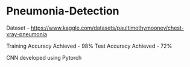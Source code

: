 # Pneumonia-Detection

Dataset - https://www.kaggle.com/datasets/paultimothymooney/chest-xray-pneumonia

Training Accuracy Achieved - 98% 
Test Accuracy Achieved - 72% 

CNN developed using Pytorch 
